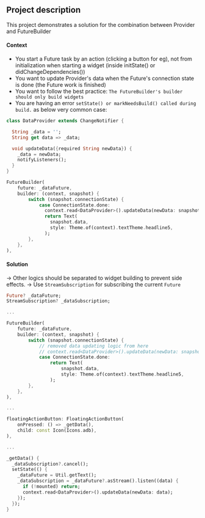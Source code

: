 ## Project description

This project demonstrates a solution for the combination between Provider and FutureBuilder

#### Context
- You start a Future task by an action (clicking a button for eg), not from initialization when starting a widget (inside initState() or didChangeDependencies())
- You want to update Provider's data when the Future's connection state is done (the Future work is finished)
- You want to follow the best practice: `The FutureBuilder's builder should only build widgets`
- You are having an error `setState() or markNeedsBuild() called during build.` as below very common case:

```dart
class DataProvider extends ChangeNotifier {

  String _data = '';
  String get data => _data;

  void updateData({required String newData}) {
    _data = newData;
    notifyListeners();
  }
}
```

```dart
FutureBuilder(
    future: _dataFuture,
    builder: (context, snapshot) {
        switch (snapshot.connectionState) {
            case ConnectionState.done:
              context.read<DataProvider>().updateData(newData: snapshot.data);
              return Text(
                snapshot.data,
                style: Theme.of(context).textTheme.headline5,
              );
        },
    },
),
```

#### Solution

-> Other logics should be separated to widget building to prevent side effects. 
-> Use `StreamSubscription` for subscribing the current `Future`

```dart
Future? _dataFuture;
StreamSubscription? _dataSubscription;

...

FutureBuilder(
    future: _dataFuture,
    builder: (context, snapshot) {
        switch (snapshot.connectionState) {
            // removed data updating logic from here
            // context.read<DataProvider>().updateData(newData: snapshot.data);
            case ConnectionState.done:
                return Text(
                    snapshot.data,
                    style: Theme.of(context).textTheme.headline5,
                );
        },
    },
),

...

floatingActionButton: FloatingActionButton(
    onPressed: () => _getData(),
    child: const Icon(Icons.adb),
),

...

_getData() {
  _dataSubscription?.cancel();
  setState(() {
    _dataFuture = Util.getText();
    _dataSubscription = _dataFuture?.asStream().listen((data) {
      if (!mounted) return;
      context.read<DataProvider>().updateData(newData: data);
    });
  });
}
```